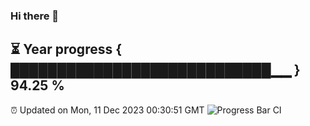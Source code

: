 ### Hi there 👋
⏳ Year progress { ████████████████████████████▁▁ } 94.25 %
---
⏰ Updated on Mon, 11 Dec 2023 00:30:51 GMT
![Progress Bar CI](https://github.com/Moyi321/Moyi321/workflows/Progress%20Bar%20CI/badge.svg)
